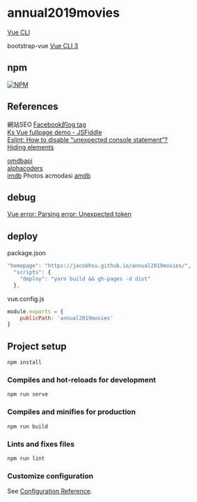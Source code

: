 # annual2019movies

[Vue CLI](https://cli.vuejs.org/zh/guide/installation.html)  


bootstrap-vue [Vue CLI 3](https://bootstrap-vue.js.org/docs)  

## npm 

[![NPM](https://nodei.co/npm/@fortawesome/vue-fontawesome.png?downloads=true&stars=true)](https://nodei.co/npm/@fortawesome/vue-fontawesome/)  

## References

網站SEO [Facebook的og tag](https://developers.facebook.com/docs/sharing/webmasters/)  
[Ks Vue fullpage demo - JSFiddle](https://jsfiddle.net/romainPouchol/rf7csunm/14/)  
[Eslint: How to disable “unexpected console statement”?](https://stackoverflow.com/questions/34215526/eslint-how-to-disable-unexpected-console-statement-in-node-js)  
[Hiding elements](https://getbootstrap.com/docs/4.3/utilities/display/)  

[omdbapi](http://www.omdbapi.com)  
[alphacoders](http://wall.alphacoders.com)  
[imdb](https://www.imdb.com/) Photos 
acmodasi [amdb](https://www.acmodasi.in/amdb)  

## debug

[Vue error: Parsing error: Unexpected token](https://www.cnblogs.com/li1234yun/p/10806904.html)

## deploy

package.json

```js
"homepage": "https://jacobhsu.github.io/annual2019movies/",
  "scripts": {
    "deploy": "yarn build && gh-pages -d dist"
  },
```

vue.config.js

```js
module.exports = {
    publicPath: 'annual2019movies'
}
```

## Project setup

```
npm install
```

### Compiles and hot-reloads for development

```
npm run serve
```

### Compiles and minifies for production
```
npm run build
```

### Lints and fixes files
```
npm run lint
```

### Customize configuration
See [Configuration Reference](https://cli.vuejs.org/config/).
